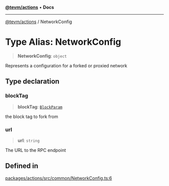 [**@tevm/actions**](../README.md) • **Docs**

***

[@tevm/actions](../globals.md) / NetworkConfig

# Type Alias: NetworkConfig

> **NetworkConfig**: `object`

Represents a configuration for a forked or proxied network

## Type declaration

### blockTag

> **blockTag**: [`BlockParam`](BlockParam.md)

the block tag to fork from

### url

> **url**: `string`

The URL to the RPC endpoint

## Defined in

[packages/actions/src/common/NetworkConfig.ts:6](https://github.com/evmts/tevm-monorepo/blob/main/packages/actions/src/common/NetworkConfig.ts#L6)
